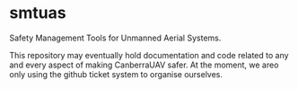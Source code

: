 smtuas
======

Safety Management Tools for Unmanned Aerial Systems.

This repository may eventually hold documentation and code related to any and every aspect of making CanberraUAV safer. At the moment, we areo only using the github ticket system to organise ourselves.

